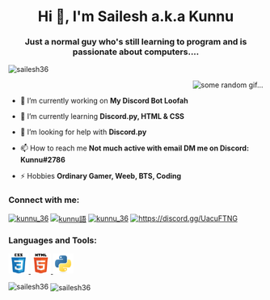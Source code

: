 <h1 align="center">Hi 👋, I'm Sailesh a.k.a Kunnu</h1>
<h3 align="center">Just a normal guy who's still learning to program and is passionate about computers....</h3>

<p align="left"> <img src="https://komarev.com/ghpvc/?username=sailesh36&label=Profile%20views&color=0e75b6&style=flat" alt="sailesh36" /> </p>

<p align="right"><img src="https://c.tenor.com/TyhWL7gJwPgAAAAj/peppo-dance.gif" alt="some random gif..." width="50" /></p>

- 🔭 I’m currently working on **My Discord Bot Loofah**

- 🌱 I’m currently learning **Discord.py, HTML & CSS**

- 🤝 I’m looking for help with **Discord.py**

- 📫 How to reach me **Not much active with email DM me on Discord: Kunnu#2786**

- ⚡ Hobbies **Ordinary Gamer, Weeb, BTS, Coding**


<h3 align="left">Connect with me:</h3>
<p align="left">
<a href="https://twitter.com/kunnu_36" target="blank"><img align="center" src="https://raw.githubusercontent.com/rahuldkjain/github-profile-readme-generator/master/src/images/icons/Social/twitter.svg" alt="kunnu_36" height="30" width="40" /></a>
<a href="https://stackoverflow.com/users/kunnu語" target="blank"><img align="center" src="https://raw.githubusercontent.com/rahuldkjain/github-profile-readme-generator/master/src/images/icons/Social/stack-overflow.svg" alt="kunnu語" height="30" width="40" /></a>
<a href="https://instagram.com/kunnu_36" target="blank"><img align="center" src="https://raw.githubusercontent.com/rahuldkjain/github-profile-readme-generator/master/src/images/icons/Social/instagram.svg" alt="kunnu_36" height="30" width="40" /></a>
<a href="https://discord.gg/https://discord.gg/UacuFTNG" target="blank"><img align="center" src="https://raw.githubusercontent.com/rahuldkjain/github-profile-readme-generator/master/src/images/icons/Social/discord.svg" alt="https://discord.gg/UacuFTNG" height="30" width="40" /></a>
</p>

<h3 align="left">Languages and Tools:</h3>
<p align="left"> <a href="https://www.w3schools.com/css/" target="_blank" rel="noreferrer"> <img src="https://raw.githubusercontent.com/devicons/devicon/master/icons/css3/css3-original-wordmark.svg" alt="css3" width="40" height="40"/> </a> <a href="https://www.w3.org/html/" target="_blank" rel="noreferrer"> <img src="https://raw.githubusercontent.com/devicons/devicon/master/icons/html5/html5-original-wordmark.svg" alt="html5" width="40" height="40"/> </a> <a href="https://www.python.org" target="_blank" rel="noreferrer"> <img src="https://raw.githubusercontent.com/devicons/devicon/master/icons/python/python-original.svg" alt="python" width="40" height="40"/> </a> </p>

<p><img align="left" src="https://github-readme-stats.vercel.app/api/top-langs?username=sailesh36&show_icons=true&locale=en&layout=compact" alt="sailesh36" /></p>

<p>&nbsp;<img align="center" src="https://github-readme-stats.vercel.app/api?username=sailesh36&show_icons=true&locale=en" alt="sailesh36" /></p>
